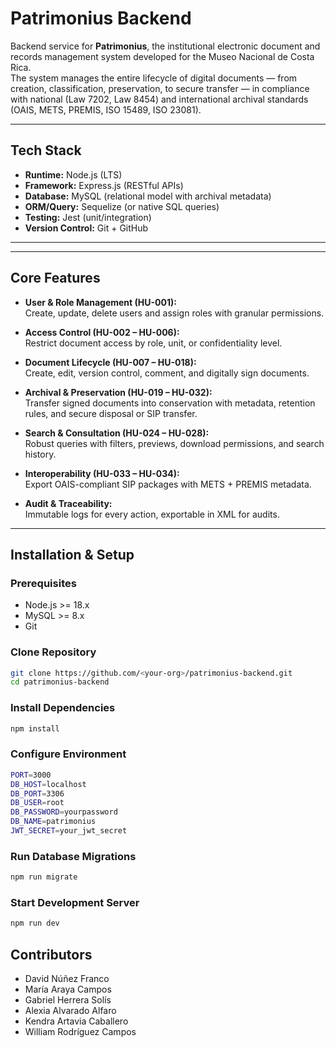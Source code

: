 # Patrimonius Backend

Backend service for **Patrimonius**, the institutional electronic document and records management system developed for the Museo Nacional de Costa Rica.  
The system manages the entire lifecycle of digital documents — from creation, classification, preservation, to secure transfer — in compliance with national (Law 7202, Law 8454) and international archival standards (OAIS, METS, PREMIS, ISO 15489, ISO 23081).

---

## Tech Stack
- **Runtime:** Node.js (LTS)  
- **Framework:** Express.js (RESTful APIs)  
- **Database:** MySQL (relational model with archival metadata)  
- **ORM/Query:** Sequelize (or native SQL queries)  
- **Testing:** Jest (unit/integration)  
- **Version Control:** Git + GitHub  

---

---

## Core Features
- **User & Role Management (HU-001):**  
  Create, update, delete users and assign roles with granular permissions.  

- **Access Control (HU-002 – HU-006):**  
  Restrict document access by role, unit, or confidentiality level.  

- **Document Lifecycle (HU-007 – HU-018):**  
  Create, edit, version control, comment, and digitally sign documents.  

- **Archival & Preservation (HU-019 – HU-032):**  
  Transfer signed documents into conservation with metadata, retention rules, and secure disposal or SIP transfer.  

- **Search & Consultation (HU-024 – HU-028):**  
  Robust queries with filters, previews, download permissions, and search history.  

- **Interoperability (HU-033 – HU-034):**  
  Export OAIS-compliant SIP packages with METS + PREMIS metadata.  

- **Audit & Traceability:**  
  Immutable logs for every action, exportable in XML for audits.  

---

## Installation & Setup
### Prerequisites
- Node.js >= 18.x  
- MySQL >= 8.x  
- Git  

### Clone Repository
```bash
git clone https://github.com/<your-org>/patrimonius-backend.git
cd patrimonius-backend
```

### Install Dependencies
```bash
npm install
```
### Configure Environment
```bash
PORT=3000
DB_HOST=localhost
DB_PORT=3306
DB_USER=root
DB_PASSWORD=yourpassword
DB_NAME=patrimonius
JWT_SECRET=your_jwt_secret
```

### Run Database Migrations

```bash
npm run migrate
```

### Start Development Server

```bash
npm run dev
```

## Contributors

- David Núñez Franco
- María Araya Campos
- Gabriel Herrera Solís
- Alexia Alvarado Alfaro
- Kendra Artavia Caballero
- William Rodríguez Campos

